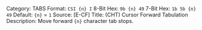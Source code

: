 Category: TABS
Format: `CSI {n} I`
8-Bit Hex: `9b {n} 49`
7-Bit Hex: `1b 5b {n} 49`
Default: `{n}` = `1`
Source: [E-CF]
Title: (CHT) Cursor Forward Tabulation
Description: Move forward `{n}` character tab stops.
